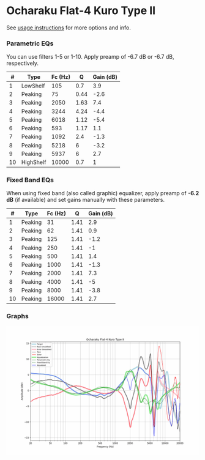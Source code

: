# Ocharaku Flat-4 Kuro Type II
See [usage instructions](https://github.com/jaakkopasanen/AutoEq#usage) for more options and info.

### Parametric EQs
You can use filters 1-5 or 1-10. Apply preamp of -6.7 dB or -6.7 dB, respectively.

|   # | Type      |   Fc (Hz) |    Q |   Gain (dB) |
|-----|-----------|-----------|------|-------------|
|   1 | LowShelf  |       105 | 0.7  |         3.9 |
|   2 | Peaking   |        75 | 0.44 |        -2.6 |
|   3 | Peaking   |      2050 | 1.63 |         7.4 |
|   4 | Peaking   |      3244 | 4.24 |        -4.4 |
|   5 | Peaking   |      6018 | 1.12 |        -5.4 |
|   6 | Peaking   |       593 | 1.17 |         1.1 |
|   7 | Peaking   |      1092 | 2.4  |        -1.3 |
|   8 | Peaking   |      5218 | 6    |        -3.2 |
|   9 | Peaking   |      5937 | 6    |         2.7 |
|  10 | HighShelf |     10000 | 0.7  |         1   |

### Fixed Band EQs
When using fixed band (also called graphic) equalizer, apply preamp of **-6.2 dB** (if available) and set gains manually with these parameters.

|   # | Type    |   Fc (Hz) |    Q |   Gain (dB) |
|-----|---------|-----------|------|-------------|
|   1 | Peaking |        31 | 1.41 |         2.9 |
|   2 | Peaking |        62 | 1.41 |         0.9 |
|   3 | Peaking |       125 | 1.41 |        -1.2 |
|   4 | Peaking |       250 | 1.41 |        -1   |
|   5 | Peaking |       500 | 1.41 |         1.4 |
|   6 | Peaking |      1000 | 1.41 |        -1.3 |
|   7 | Peaking |      2000 | 1.41 |         7.3 |
|   8 | Peaking |      4000 | 1.41 |        -5   |
|   9 | Peaking |      8000 | 1.41 |        -3.8 |
|  10 | Peaking |     16000 | 1.41 |         2.7 |

### Graphs
![](./Ocharaku%20Flat-4%20Kuro%20Type%20II.png)
